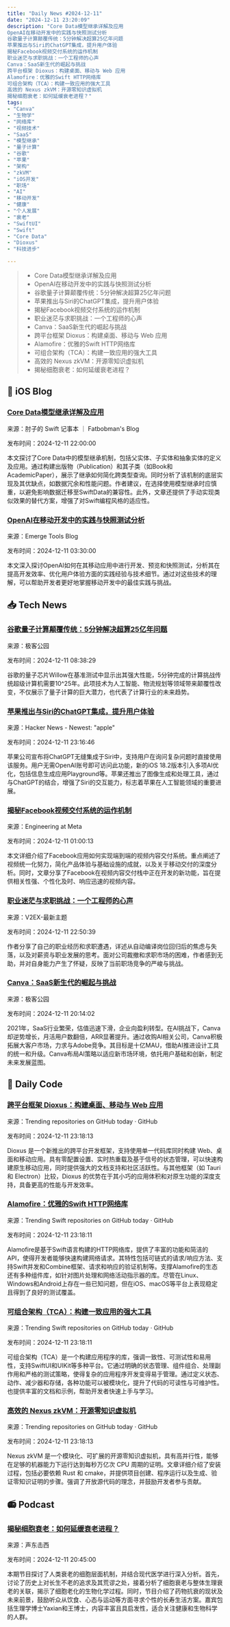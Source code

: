 ```yaml
---
title: "Daily News #2024-12-11"
date: "2024-12-11 23:20:09"
description: "Core Data模型继承详解及应用
OpenAI在移动开发中的实践与快照测试分析
谷歌量子计算颠覆传统：5分钟解决超算25亿年问题
苹果推出与Siri的ChatGPT集成，提升用户体验
揭秘Facebook视频交付系统的运作机制
职业迷茫与求职挑战：一个工程师的心声
Canva：SaaS新生代的崛起与挑战
跨平台框架 Dioxus：构建桌面、移动与 Web 应用
Alamofire：优雅的Swift HTTP网络库
可组合架构（TCA）：构建一致应用的强大工具
高效的 Nexus zkVM：开源零知识虚拟机
揭秘细胞衰老：如何延缓衰老进程？"
tags: 
- "Canva"
- "生物学"
- "网络库"
- "视频技术"
- "SaaS"
- "模型继承"
- "量子计算"
- "谷歌"
- "苹果"
- "架构"
- "zkVM"
- "iOS开发"
- "职场"
- "AI"
- "移动开发"
- "健康"
- "个人发展"
- "衰老"
- "SwiftUI"
- "Swift"
- "Core Data"
- "Dioxus"
- "科技进步"

---
```


> - Core Data模型继承详解及应用
> - OpenAI在移动开发中的实践与快照测试分析
> - 谷歌量子计算颠覆传统：5分钟解决超算25亿年问题
> - 苹果推出与Siri的ChatGPT集成，提升用户体验
> - 揭秘Facebook视频交付系统的运作机制
> - 职业迷茫与求职挑战：一个工程师的心声
> - Canva：SaaS新生代的崛起与挑战
> - 跨平台框架 Dioxus：构建桌面、移动与 Web 应用
> - Alamofire：优雅的Swift HTTP网络库
> - 可组合架构（TCA）：构建一致应用的强大工具
> - 高效的 Nexus zkVM：开源零知识虚拟机
> - 揭秘细胞衰老：如何延缓衰老进程？

## 🍎 iOS Blog

### [Core Data模型继承详解及应用](https://fatbobman.com/zh/posts/model-inheritance-in-core-data/)

来源：肘子的 Swift 记事本 ｜ Fatbobman's Blog

发布时间：2024-12-11 22:00:00

本文探讨了Core Data中的模型继承机制，包括父实体、子实体和抽象实体的定义及应用。通过构建出版物（Publication）和其子类（如Book和AcademicPaper），展示了继承如何简化跨类型查询。同时分析了该机制的底层实现及其优缺点，如数据冗余和性能问题。作者建议，在选择使用模型继承时应慎重，以避免影响数据迁移至SwiftData的兼容性。此外，文章还提供了手动实现类似效果的替代方案，增强了对Swift编程风格的适应性。

### [OpenAI在移动开发中的实践与快照测试分析](https://www.emergetools.com/blog/posts/openai-on-mobile-development-previews-and-snapshot-testing)

来源：Emerge Tools Blog

发布时间：2024-12-11 03:30:00

本文深入探讨OpenAI如何在其移动应用中进行开发、预览和快照测试，分析其在提高开发效率、优化用户体验方面的实践经验与技术细节。通过对这些技术的理解，可以帮助开发者更好地掌握移动开发中的最佳实践与挑战。

## 📥 Tech News

### [谷歌量子计算颠覆传统：5分钟解决超算25亿年问题](http://www.geekpark.net/news/344060)

来源：极客公园

发布时间：2024-12-11 08:38:29

谷歌的量子芯片Willow在基准测试中显示出其强大性能，5分钟完成的计算挑战传统超级计算机需要10^25年。此项技术为人工智能、物流规划等领域带来颠覆性改变，不仅展示了量子计算的巨大潜力，也代表了计算行业的未来趋势。

### [苹果推出与Siri的ChatGPT集成，提升用户体验](https://www.cnbc.com/2024/12/11/apple-launches-its-chatgpt-integration-with-siri.html)

来源：Hacker News - Newest: "apple"

发布时间：2024-12-11 23:16:46

苹果公司宣布将ChatGPT无缝集成于Siri中，支持用户在询问复杂问题时直接使用该服务。用户无需OpenAI账号即可访问此功能，新的iOS 18.2版本引入多项AI优化，包括信息生成应用Playground等。苹果还推出了图像生成和处理工具，通过与ChatGPT的结合，增强了Siri的交互能力，标志着苹果在人工智能领域的重要进展。

### [揭秘Facebook视频交付系统的运作机制](https://engineering.fb.com/2024/12/10/video-engineering/inside-facebooks-video-delivery-system/)

来源：Engineering at Meta

发布时间：2024-12-11 01:00:13

本文详细介绍了Facebook应用如何实现端到端的视频内容交付系统。重点阐述了视频统一化努力，简化产品体验与基础设施的成就，以及关于移动交付的深度分析。同时，文章分享了Facebook在视频内容交付栈中正在开发的新功能，旨在提供相关性强、个性化及时、响应迅速的视频内容。

### [职业迷茫与求职挑战：一个工程师的心声](https://www.v2ex.com/t/1096847)

来源：V2EX-最新主题

发布时间：2024-12-11 22:50:39

作者分享了自己的职业经历和求职遭遇，详述从自动编译岗位回归后的焦虑与失落，以及对薪资与职业发展的思考。面对公司裁撤和求职市场的困难，作者感到无助，并对自身能力产生了怀疑，反映了当前职场竞争的严峻与挑战。

### [Canva：SaaS新生代的崛起与挑战](http://www.geekpark.net/news/344093)

来源：极客公园

发布时间：2024-12-11 20:14:02

2021年，SaaS行业繁荣，估值迅速下滑，企业向盈利转型。在AI挑战下，Canva却逆势增长，月活用户数翻倍，ARR显著提升。通过收购AI相关公司，Canva积极拓展大客户市场，力求与Adobe竞争。其目标是十亿MAU，借助AI推进设计工具的统一和升级。Canva布局AI策略以适应新市场环境，依托用户基础和创新，制定未来发展蓝图。

## 💾 Daily Code

### [跨平台框架 Dioxus：构建桌面、移动与 Web 应用](https://github.com/DioxusLabs/dioxus)

来源：Trending repositories on GitHub today · GitHub

发布时间：2024-12-11 23:18:13

Dioxus 是一个新推出的跨平台开发框架，支持使用单一代码库同时构建 Web、桌面和移动应用。具有零配置设置、实时热重载及基于信号的状态管理，可以快速构建原生移动应用，同时提供强大的文档支持和社区活跃性。与其他框架（如 Tauri 和 Electron）比较，Dioxus 的优势在于其小巧的应用体积和对原生功能的深度支持，具备更高的性能与开发效率。

### [Alamofire：优雅的Swift HTTP网络库](https://github.com/Alamofire/Alamofire)

来源：Trending Swift repositories on GitHub today · GitHub

发布时间：2024-12-11 23:18:11

Alamofire是基于Swift语言构建的HTTP网络库，提供了丰富的功能和简洁的API，使得开发者能够快速构建网络请求。其特性包括可链式的请求/响应方法、支持Swift并发和Combine框架、请求和响应的验证机制等。支撑Alamofire的生态还有多种组件库，如针对图片处理和网络活动指示器的库。尽管在Linux、Windows和Android上存在一些已知问题，但在iOS、macOS等平台上表现稳定且得到了良好的测试覆盖。

### [可组合架构（TCA）：构建一致应用的强大工具](https://github.com/pointfreeco/swift-composable-architecture)

来源：Trending Swift repositories on GitHub today · GitHub

发布时间：2024-12-11 23:18:11

可组合架构（TCA）是一个构建应用程序的库，强调一致性、可测试性和易用性，支持SwiftUI和UIKit等多种平台。它通过明确的状态管理、组件组合、处理副作用和严格的测试策略，使得复杂的应用程序开发变得易于管理。通过定义状态、动作、减少器和存储，各种功能可以被模块化，提升了代码的可读性与可维护性。也提供丰富的文档和示例，帮助开发者快速上手与学习。

### [高效的 Nexus zkVM：开源零知识虚拟机](https://github.com/nexus-xyz/nexus-zkvm)

来源：Trending repositories on GitHub today · GitHub

发布时间：2024-12-11 23:18:13

Nexus zkVM 是一个模块化、可扩展的开源零知识虚拟机，具有高并行性，能够在足够的机器能力下运行达到每秒万亿次 CPU 周期的证明。文章详细介绍了安装过程，包括必要依赖 Rust 和 cmake，并提供项目创建、程序运行以及生成、验证零知识证明的步骤。强调了开放源代码的理念，并鼓励开发者参与贡献。

## 📻 Podcast

### [揭秘细胞衰老：如何延缓衰老进程？](https://www.xiaoyuzhoufm.com/episode/67598a482e619dbd8806e56e)

来源：声东击西

发布时间：2024-12-11 20:45:00

本期节目探讨了人类衰老的细胞层面机制，并结合现代医学进行深入分析。首先，讨论了历史上对长生不老的追求及其荒谬之处，接着分析了细胞衰老与整体生理衰老的关联，揭示了细胞老化的生物化学过程。同时，节目介绍了药物抗衰的现状及未来前景，鼓励听众从饮食、心态与运动等方面寻求个性的长寿生活方案。嘉宾包括生理学博士Yaxian和王博士，内容丰富且具启发性，适合关注健康和生物科学的人群。
